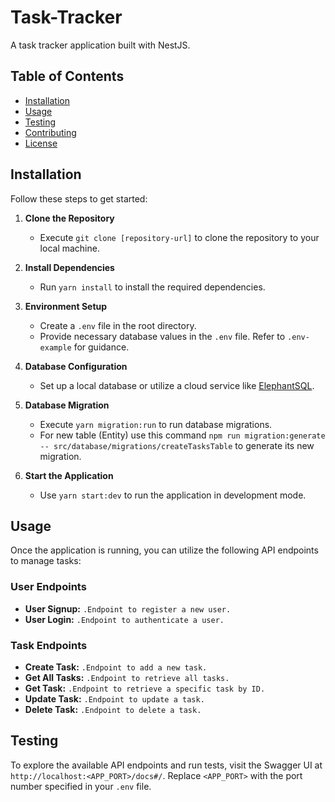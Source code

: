# Task-Tracker

A task tracker application built with NestJS.
 
## Table of Contents 

- [Installation](#installation) 
- [Usage](#usage) 
- [Testing](#testing) 
- [Contributing](#contributing) 
- [License](#license) 

## Installation 

Follow these steps to get started: 

1. **Clone the Repository**
   - Execute `git clone [repository-url]` to clone the repository to your local machine.

2. **Install Dependencies**
   - Run `yarn install` to install the required dependencies.

3. **Environment Setup**
   - Create a `.env` file in the root directory.
   - Provide necessary database values in the `.env` file. Refer to `.env-example` for guidance.
4. **Database Configuration**
   - Set up a local database or utilize a cloud service like [ElephantSQL](https://www.elephantsql.com/).

5. **Database Migration**
   - Execute `yarn migration:run` to run database migrations.
   - For new table (Entity) use this command `npm run migration:generate -- src/database/migrations/createTasksTable` to generate its new migration.

6. **Start the Application**
   - Use `yarn start:dev` to run the application in development mode.

## Usage

Once the application is running, you can utilize the following API endpoints to manage tasks:

### User Endpoints
- **User Signup:** `.Endpoint to register a new user.`
- **User Login:** `.Endpoint to authenticate a user.`

### Task Endpoints
- **Create Task:** `.Endpoint to add a new task.`
- **Get All Tasks:** `.Endpoint to retrieve all tasks.`
- **Get Task:** `.Endpoint to retrieve a specific task by ID.`
- **Update Task:** `.Endpoint to update a task.`
- **Delete Task:** `.Endpoint to delete a task.`

## Testing

To explore the available API endpoints and run tests, visit the Swagger UI at `http://localhost:<APP_PORT>/docs#/`. Replace `<APP_PORT>` with the port number specified in your `.env` file.







